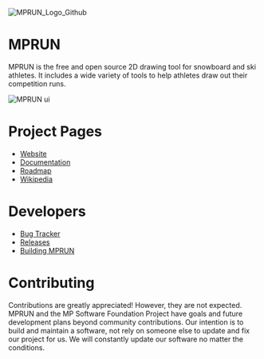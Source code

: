 ![MPRUN_Logo_Github](https://github.com/user-attachments/assets/328e63e0-25d1-4f9a-87b5-5e5fc2c931fd)

# MPRUN
MPRUN is the free and open source 2D drawing tool for snowboard and ski athletes. It includes a wide variety
of tools to help athletes draw out their competition runs.

![MPRUN ui](https://github.com/user-attachments/assets/dddd230c-047a-42b7-ac30-5587e21a290f)

# Project Pages
- [Website](https://sites.google.com/view/mprun/home)
- [Documentation](https://sites.google.com/view/mprun-studio/documentation)
- [Roadmap](https://sites.google.com/view/mprun/about/project-roadmap)
- [Wikipedia](www.example.com)

# Developers
- [Bug Tracker](https://github.com/ktechhydle/mprun_repo/issues)
- [Releases](https://github.com/ktechhydle/mprun_repo/releases)
- [Building MPRUN]()

# Contributing
Contributions are greatly appreciated! However, they are not expected. MPRUN and the MP Software Foundation Project
have goals and future development plans beyond community contributions. Our intention is to build and maintain a software,
not rely on someone else to update and fix our project for us. We will constantly update our software no matter the 
conditions.
